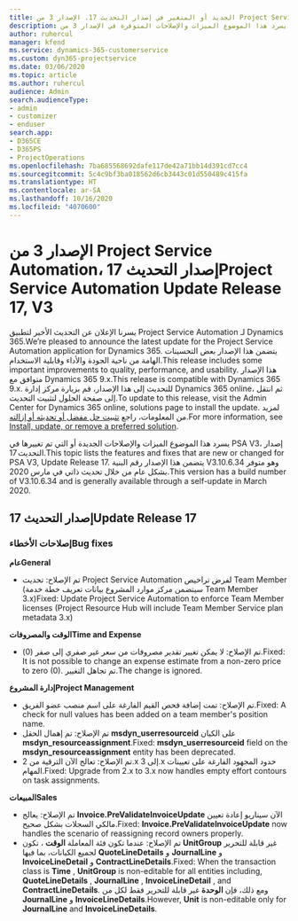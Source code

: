 ```yaml
---
title: الجديد أو المتغير في إصدار التحديث 17، الإصدار 3 من Project Service Automation
description: يسرد هذا الموضوع الميزات والإصلاحات المتوفرة في الإصدار 3 من Project Service Automation، إصدار التحديث 12.
author: ruhercul
manager: kfend
ms.service: dynamics-365-customerservice
ms.custom: dyn365-projectservice
ms.date: 03/06/2020
ms.topic: article
ms.author: ruhercul
audience: Admin
search.audienceType:
- admin
- customizer
- enduser
search.app:
- D365CE
- D365PS
- ProjectOperations
ms.openlocfilehash: 7ba685568692dafe117de42a71bb14d391cd7cc4
ms.sourcegitcommit: 5c4c9bf3ba018562d6cb3443c01d550489c415fa
ms.translationtype: HT
ms.contentlocale: ar-SA
ms.lasthandoff: 10/16/2020
ms.locfileid: "4070600"
---
```

# <a name="project-service-automation-update-release-17-v3"></a><span data-ttu-id="85ea3-103">الإصدار 3 من Project Service Automation، إصدار التحديث 17</span><span class="sxs-lookup"><span data-stu-id="85ea3-103">Project Service Automation Update Release 17, V3</span></span>

<span data-ttu-id="85ea3-104">يسرنا الإعلان عن التحديث الأخير لتطبيق Project Service Automation لـ Dynamics 365.</span><span class="sxs-lookup"><span data-stu-id="85ea3-104">We’re pleased to announce the latest update for the Project Service Automation application for Dynamics 365.</span></span> <span data-ttu-id="85ea3-105">يتضمن هذا الإصدار بعض التحسينات الهامة من ناحية الجودة والأداء وقابلية الاستخدام.</span><span class="sxs-lookup"><span data-stu-id="85ea3-105">This release includes some important improvements to quality, performance, and usability.</span></span>  <span data-ttu-id="85ea3-106">هذا الإصدار متوافق مع Dynamics 365 9.x.</span><span class="sxs-lookup"><span data-stu-id="85ea3-106">This release is compatible with Dynamics 365 9.x.</span></span> <span data-ttu-id="85ea3-107">للتحديث إلى هذا الإصدار، قم بزيارة مركز إدارة Dynamics 365 online، ثم انتقل إلى صفحة الحلول لتثبيت التحديث.</span><span class="sxs-lookup"><span data-stu-id="85ea3-107">To update to this release, visit the Admin Center for Dynamics 365 online, solutions page to install the update.</span></span> <span data-ttu-id="85ea3-108">لمزيد من المعلومات، راجع [تثبيت حل مفضل أو تحديثه أو إزالته](https://docs.microsoft.com/power-platform/admin/install-remove-preferred-solution).</span><span class="sxs-lookup"><span data-stu-id="85ea3-108">For more information, see [Install, update, or remove a preferred solution](https://docs.microsoft.com/power-platform/admin/install-remove-preferred-solution).</span></span>

<span data-ttu-id="85ea3-109">يسرد هذا الموضوع الميزات والإصلاحات الجديدة أو التي تم تغييرها في PSA V3، إصدار التحديث 17.</span><span class="sxs-lookup"><span data-stu-id="85ea3-109">This topic lists the features and fixes that are new or changed for PSA V3, Update Release 17.</span></span> <span data-ttu-id="85ea3-110">يتضمن هذا الإصدار رقم البنية V3.10.6.34 وهو متوفر بشكل عام من خلال تحديث ذاتي في مارس 2020.</span><span class="sxs-lookup"><span data-stu-id="85ea3-110">This version has a build number of V3.10.6.34 and is generally available through a self-update in March 2020.</span></span>


## <a name="update-release-17"></a><span data-ttu-id="85ea3-111">إصدار التحديث 17</span><span class="sxs-lookup"><span data-stu-id="85ea3-111">Update Release 17</span></span>

### <a name="bug-fixes"></a><span data-ttu-id="85ea3-112">إصلاحات الأخطاء</span><span class="sxs-lookup"><span data-stu-id="85ea3-112">Bug fixes</span></span>

<span data-ttu-id="85ea3-113">**عام**</span><span class="sxs-lookup"><span data-stu-id="85ea3-113">**General**</span></span>

- <span data-ttu-id="85ea3-114">‏‫تم الإصلاح‬: تحديث Project Service Automation لفرض تراخيص Team Member (سيتضمن مركز موارد المشروع بيانات تعريف خطة خدمة Team Member 3.x)</span><span class="sxs-lookup"><span data-stu-id="85ea3-114">Fixed: Update Project Service Automation to enforce Team Member licenses (Project Resource Hub will include Team Member Service plan metadata 3.x)</span></span>
 
<span data-ttu-id="85ea3-115">**الوقت والمصروفات**</span><span class="sxs-lookup"><span data-stu-id="85ea3-115">**Time and Expense**</span></span>

- <span data-ttu-id="85ea3-116">تم الإصلاح: لا يمكن تغيير تقدير مصروفات من سعر غير صفري إلى صفر (0).</span><span class="sxs-lookup"><span data-stu-id="85ea3-116">Fixed: It is not possible to change an expense estimate from a non-zero price to zero (0).</span></span> <span data-ttu-id="85ea3-117">تم تجاهل التغيير.</span><span class="sxs-lookup"><span data-stu-id="85ea3-117">The change is ignored.</span></span>

<span data-ttu-id="85ea3-118">**إدارة المشروع**</span><span class="sxs-lookup"><span data-stu-id="85ea3-118">**Project Management**</span></span>

- <span data-ttu-id="85ea3-119">تم الإصلاح: تمت إضافة فحص القيم الفارغة على اسم منصب عضو الفريق.</span><span class="sxs-lookup"><span data-stu-id="85ea3-119">Fixed: A check for null values has been added on a team member's position name.</span></span>
- <span data-ttu-id="85ea3-120">تم الإصلاح: تم إهمال الحقل **msdyn_userresourceid** على الكيان **msdyn_resourceassignment**.</span><span class="sxs-lookup"><span data-stu-id="85ea3-120">Fixed: **msdyn_userresourceid** field on the **msdyn_resourceassignment** entity has been deprecated.</span></span>
- <span data-ttu-id="85ea3-121">تم الإصلاح: تعالج الآن الترقية من 2.x إلى 3.x حدود المجهود الفارغة على تعيينات المهام.</span><span class="sxs-lookup"><span data-stu-id="85ea3-121">Fixed: Upgrade from 2.x to 3.x now handles empty effort contours on task assignments.</span></span>

<span data-ttu-id="85ea3-122">**المبيعات**</span><span class="sxs-lookup"><span data-stu-id="85ea3-122">**Sales**</span></span>

- <span data-ttu-id="85ea3-123">تم الإصلاح: يعالج **Invoice.PreValidateInvoiceUpdate** الآن سيناريو إعادة تعيين مالكي السجلات بشكل صحيح.</span><span class="sxs-lookup"><span data-stu-id="85ea3-123">Fixed: **Invoice.PreValidateInvoiceUpdate** now handles the scenario of reassigning record owners properly.</span></span>
- <span data-ttu-id="85ea3-124">تم الإصلاح: عندما تكون فئة المعاملة **الوقت** ، تكون **UnitGroup** غير قابلة للتحرير لجميع الكيانات، بما فيها **QuoteLineDetails** و **JournalLine** و **InvoiceLineDetail** و **ContractLineDetails**.</span><span class="sxs-lookup"><span data-stu-id="85ea3-124">Fixed: When the transaction class is **Time** , **UnitGroup** is non-editable for all entities including, **QuoteLineDetails** , **JournalLine** , **InvoiceLineDetail** , and **ContractLineDetails**.</span></span> <span data-ttu-id="85ea3-125">ومع ذلك، فإن **الوحدة** غير قابلة للتحرير فقط لكل من **JournalLine** و **InvoiceLineDetails**.</span><span class="sxs-lookup"><span data-stu-id="85ea3-125">However, **Unit** is non-editable only for **JournalLine** and **InvoiceLineDetails**.</span></span>


